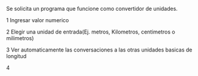 Se solicita un programa que funcione como convertidor de unidades.

1 Ingresar valor numerico 

2 Elegir una unidad de entrada(Ej. metros, Kilometros, centimetros o milimetros)

3 Ver automaticamente las conversaciones a las otras unidades basicas de longitud

4